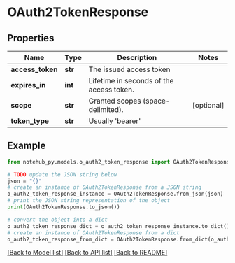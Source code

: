 # OAuth2TokenResponse

## Properties

| Name             | Type    | Description                              | Notes      |
| ---------------- | ------- | ---------------------------------------- | ---------- |
| **access_token** | **str** | The issued access token                  |
| **expires_in**   | **int** | Lifetime in seconds of the access token. |
| **scope**        | **str** | Granted scopes (space-delimited).        | [optional] |
| **token_type**   | **str** | Usually &#39;bearer&#39;                 |

## Example

```python
from notehub_py.models.o_auth2_token_response import OAuth2TokenResponse

# TODO update the JSON string below
json = "{}"
# create an instance of OAuth2TokenResponse from a JSON string
o_auth2_token_response_instance = OAuth2TokenResponse.from_json(json)
# print the JSON string representation of the object
print(OAuth2TokenResponse.to_json())

# convert the object into a dict
o_auth2_token_response_dict = o_auth2_token_response_instance.to_dict()
# create an instance of OAuth2TokenResponse from a dict
o_auth2_token_response_from_dict = OAuth2TokenResponse.from_dict(o_auth2_token_response_dict)
```

[[Back to Model list]](../README.md#documentation-for-models) [[Back to API list]](../README.md#documentation-for-api-endpoints) [[Back to README]](../README.md)
